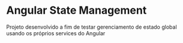 # Angular State Management

Projeto desenvolvido a fim de testar gerenciamento de estado global usando os próprios services do Angular
